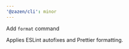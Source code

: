 ```yaml
---
'@zazen/cli': minor
---
```


Add `format` command

Applies ESLint autofixes and Prettier formatting.
